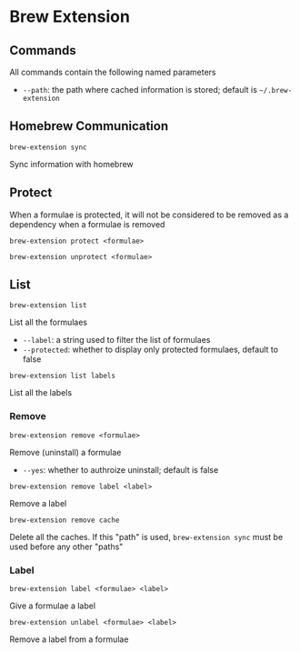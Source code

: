 # Brew Extension



## Commands

All commands contain the following named parameters
- `--path`: the path where cached information is stored; default is `~/.brew-extension`

## Homebrew Communication

```
brew-extension sync
```

Sync information with homebrew

## Protect

When a formulae is protected, it will not be considered to be removed as a dependency when
a formulae is removed

```
brew-extension protect <formulae>
```

```
brew-extension unprotect <formulae>
```

## List

```
brew-extension list 
```

List all the formulaes

- `--label`: a string used to filter the list of formulaes
- `--protected`: whether to display only protected formulaes, default to false

```
brew-extension list labels
```

List all the labels

### Remove

```
brew-extension remove <formulae>
```

Remove (uninstall) a formulae

- `--yes`: whether to authroize uninstall; default is false

```
brew-extension remove label <label>
```

Remove a label

```
brew-extension remove cache
```

Delete all the caches. If this "path" is used, `brew-extension sync` must be used
before any other "paths"

### Label

```
brew-extension label <formulae> <label>
```

Give a formulae a label

```
brew-extension unlabel <formulae> <label>
```

Remove a label from a formulae

